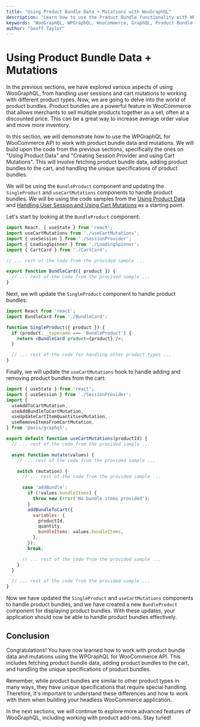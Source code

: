 ```yaml
---
title: "Using Product Bundle Data + Mutations with WooGraphQL"
description: "Learn how to use the Product Bundle functionality with WPGraphQL for WooCommerce by building upon the code from `Using Product Data` and `Creating Session Provider and using Cart Mutations`."
keywords: "WooGraphQL, WPGraphQL, WooCommerce, GraphQL, Product Bundle functionality, Product Data, Session Provider, Cart Mutations"
author: "Geoff Taylor"
---
```


# Using Product Bundle Data + Mutations

In the previous sections, we have explored various aspects of using WooGraphQL, from handling user sessions and cart mutations to working with different product types. Now, we are going to delve into the world of product bundles. Product bundles are a powerful feature in WooCommerce that allows merchants to sell multiple products together as a set, often at a discounted price. This can be a great way to increase average order value and move more inventory.

In this section, we will demonstrate how to use the WPGraphQL for WooCommerce API to work with product bundle data and mutations. We will build upon the code from the previous sections, specifically the ones on "Using Product Data" and "Creating Session Provider and using Cart Mutations". This will involve fetching product bundle data, adding product bundles to the cart, and handling the unique specifications of product bundles.

We will be using the `BundleProduct` component and updating the `SingleProduct` and `useCartMutations` components to handle product bundles. We will be using the code samples from the [Using Product Data](https://woographql.com/docs/using-product-data) and [Handling User Session and Using Cart Mutations](https://woographql.com/docs/handling-user-session-and-using-cart-mutations) as a starting point.

Let's start by looking at the `BundleProduct` component:

```jsx
import React, { useState } from 'react';
import useCartMutations from './useCartMutations';
import { useSession } from './SessionProvider';
import { LoadingSpinner } from './LoadingSpinner';
import { CartCard } from './CartCard';

// ... rest of the code from the provided sample ...

export function BundleCard({ product }) {
  // ... rest of the code from the provided sample ...
}
```

Next, we will update the `SingleProduct` component to handle product bundles:

```jsx
import React from 'react';
import BundleCard from './BundleCard';

function SingleProduct({ product }) {
  if (product.__typename === 'BundleProduct') {
    return <BundleCard product={product} />;
  }

  // ... rest of the code for handling other product types ...
}
```

Finally, we will update the `useCartMutations` hook to handle adding and removing product bundles from the cart:

```jsx
import { useState } from 'react';
import { useSession } from './SessionProvider';
import {
  useAddToCartMutation,
  useAddBundleToCartMutation,
  useUpdateCartItemQuantitiesMutation,
  useRemoveItemsFromCartMutation,
} from '@axis/graphql';

export default function useCartMutations(productId) {
  // ... rest of the code from the provided sample ...

  async function mutate(values) {
    // ... rest of the code from the provided sample ...

    switch (mutation) {
      // ... rest of the code from the provided sample ...

      case 'addBundle':
        if (!values.bundleItems) {
          throw new Error('No bundle items provided');
        }
        addBundleToCart({
          variables: {
            productId,
            quantity,
            bundleItems: values.bundleItems,
          },
        });
        break;

      // ... rest of the code from the provided sample ...
    }
  }

  // ... rest of the code from the provided sample ...
}
```

Now we have updated the `SingleProduct` and `useCartMutations` components to handle product bundles, and we have created a new `BundleProduct` component for displaying product bundles. With these updates, your application should now be able to handle product bundles effectively.

## Conclusion

Congratulations! You have now learned how to work with product bundle data and mutations using the WPGraphQL for WooCommerce API. This includes fetching product bundle data, adding product bundles to the cart, and handling the unique specifications of product bundles.

Remember, while product bundles are similar to other product types in many ways, they have unique specifications that require special handling. Therefore, it's important to understand these differences and how to work with them when building your headless WooCommerce application.

In the next sections, we will continue to explore more advanced features of WooGraphQL, including working with product add-ons. Stay tuned!
